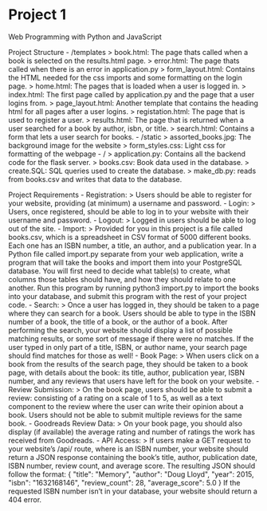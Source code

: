 # Project 1

Web Programming with Python and JavaScript

Project Structure
	- /templates
	  > book.html: The page thats called when a book is selected on the results.html page.
	  > error.html: The page thats called when there is an error in application.py
	  > form_layout.html: Contains the HTML needed for the css imports and some formatting on the login page.
	  > home.html: The pages that is loaded when a user is logged in.
	  > index.html: The first page called by application.py and the page that a user logins from.
	  > page_layout.html: Another template that contains the heading html for all pages after a user logins.
	  > registation.html: The page that is used to register a user.
	  > results.html: The page that is returned when a user searched for a book by author, isbn, or title.
	  > search.html: Contains a form that lets a user search for books.
	- /static
	  > assorted_books.jpg: The background image for the website
	  > form_styles.css: Light css for formatting of the webpage
	- /
	  > application.py: Contains all the backend code for the flask server.
	  > books.csv: Book data used in the database.
	  > create.SQL: SQL queries used to create the database.
	  > make_db.py: reads from books.csv and writes that data to the database.

Project Requirements
	- Registration: 
	  > Users should be able to register for your website, providing (at minimum) a username and password.
	- Login: 
	  > Users, once registered, should be able to log in to your website with their username and password.
	- Logout: 
	  > Logged in users should be able to log out of the site.
	- Import: 
	  > Provided for you in this project is a file called books.csv, which is a spreadsheet in CSV format of 5000 different books. Each one has an ISBN number, a title, an author, and a publication year. In a Python file called import.py separate from your web application, write a program that will take the books and import them into your PostgreSQL database. You will first need to decide what table(s) to create, what columns those tables should have, and how they should relate to one another. Run this program by running python3 import.py to import the books into your database, and submit this program with the rest of your project code.
	- Search: 
	  > Once a user has logged in, they should be taken to a page where they can search for a book. Users should be able to type in the ISBN number of a book, the title of a book, or the author of a book. After performing the search, your website should display a list of possible matching results, or some sort of message if there were no matches. If the user typed in only part of a title, ISBN, or author name, your search page should find matches for those as well!
	- Book Page: 
	  > When users click on a book from the results of the search page, they should be taken to a book page, with details about the book: its title, author, publication year, ISBN number, and any reviews that users have left for the book on your website.
	- Review Submission: 
	  > On the book page, users should be able to submit a review: consisting of a rating on a scale of 1 to 5, as well as a text component to the review where the user can write their opinion about a book. Users should not be able to submit multiple reviews for the same book.
	- Goodreads Review Data: 
	  > On your book page, you should also display (if available) the average rating and number of ratings the work has received from Goodreads.
	- API Access: 
	  > If users make a GET request to your website’s /api/<isbn> route, where <isbn> is an ISBN number, your website should return a JSON response containing the book’s title, author, publication date, ISBN number, review count, and average score. The resulting JSON should follow the format:
		{
		    "title": "Memory",
		    "author": "Doug Lloyd",
		    "year": 2015,
		    "isbn": "1632168146",
		    "review_count": 28,
		    "average_score": 5.0
		}
		If the requested ISBN number isn’t in your database, your website should return a 404 error.

